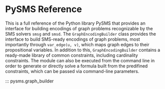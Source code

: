 # PySMS Reference

This is a full reference of the Python library PySMS that provides an interface for building encodings of graph problems recognizable by the SMS solvers `smsg` and `smsd`.
The `GraphEncodingBuilder` class provides the interface to build SMS-ready encodings of graph problems, most importantly through `var_edge(u, v)`, which maps graph edges to their propositional variables.
In addition to this, `GraphEncodingBuilder` contains a ready-made library of common constraints, including cardinality constraints.
The module can also be executed from the command line in order to generate or directly solve a formula built from the predifined constraints, which can be passed via command-line parameters.

::: pysms.graph_builder
